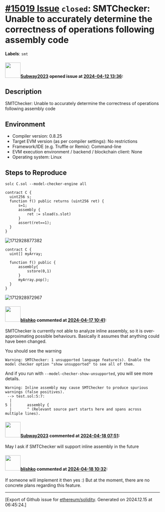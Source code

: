 # [\#15019 Issue](https://github.com/ethereum/solidity/issues/15019) `closed`: SMTChecker: Unable to accurately determine the correctness of operations following assembly code
**Labels**: `smt`


#### <img src="https://avatars.githubusercontent.com/u/147013944?v=4" width="50">[Subway2023](https://github.com/Subway2023) opened issue at [2024-04-12 13:36](https://github.com/ethereum/solidity/issues/15019):

## Description
SMTChecker: Unable to accurately determine the correctness of operations following assembly code

## Environment

- Compiler version: 0.8.25
- Target EVM version (as per compiler settings): No restrictions
- Framework/IDE (e.g. Truffle or Remix): Command-line
- EVM execution environment / backend / blockchain client: None
- Operating system: Linux

## Steps to Reproduce
```
solc C.sol --model-checker-engine all
```

```solidity
contract C {
  uint256 s;
  function f() public returns (uint256 ret) {
      s=1;
      assembly {
          ret := sload(s.slot)
      }
      assert(ret==1);
  }
}
```
![1712928877382](https://github.com/ethereum/solidity/assets/147013944/98bb50db-7962-4c6b-8029-9254c62e3c72)

```solidity
contract C {
  uint[] myArray;
  
  function f() public {
      assembly{
          sstore(0,1)
      }
      myArray.pop();
  }
}
```
![1712928972967](https://github.com/ethereum/solidity/assets/147013944/6b07a00d-29ba-4449-b337-c7284c4d4acf)






#### <img src="https://avatars.githubusercontent.com/u/16404346?v=4" width="50">[blishko](https://github.com/blishko) commented at [2024-04-17 10:41](https://github.com/ethereum/solidity/issues/15019#issuecomment-2060961181):

SMTChecker is currently not able to analyze inline assembly, so it is over-approximating possible behaviours. Basically it assumes that anything could have been changed.

You should see the warning
```
Warning: SMTChecker: 1 unsupported language feature(s). Enable the model checker option "show unsupported" to see all of them.
```

And if you run with `--model-checker-show-unsupported`, you will see more details.
```
Warning: Inline assembly may cause SMTChecker to produce spurious warnings (false positives).
 --> test.sol:5:7:
  |
5 |       assembly {
  |       ^ (Relevant source part starts here and spans across multiple lines).
```

#### <img src="https://avatars.githubusercontent.com/u/147013944?v=4" width="50">[Subway2023](https://github.com/Subway2023) commented at [2024-04-18 07:51](https://github.com/ethereum/solidity/issues/15019#issuecomment-2063244804):

May I ask if SMTChecker will support inline assembly in the future

#### <img src="https://avatars.githubusercontent.com/u/16404346?v=4" width="50">[blishko](https://github.com/blishko) commented at [2024-04-18 10:32](https://github.com/ethereum/solidity/issues/15019#issuecomment-2063547217):

If someone will implement it then yes :)
But at the moment, there are no concrete plans regarding this feature.


-------------------------------------------------------------------------------



[Export of Github issue for [ethereum/solidity](https://github.com/ethereum/solidity). Generated on 2024.12.15 at 06:45:24.]
